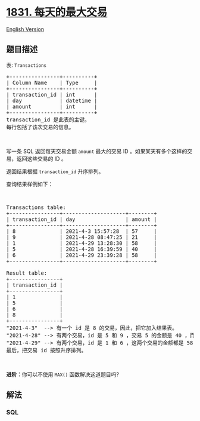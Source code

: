 # [1831. 每天的最大交易](https://leetcode.cn/problems/maximum-transaction-each-day)

[English Version](/solution/1800-1899/1831.Maximum%20Transaction%20Each%20Day/README_EN.md)

## 题目描述

<!-- 这里写题目描述 -->

<p>表: <code>Transactions</code></p>

<pre>
+----------------+----------+
| Column Name    | Type     |
+----------------+----------+
| transaction_id | int      |
| day            | datetime |
| amount         | int      |
+----------------+----------+
transaction_id 是此表的主键。
每行包括了该次交易的信息。
</pre>

<p> </p>

<p>写一条 SQL 返回每天交易金额 <code>amount</code> 最大的交易 ID 。如果某天有多个这样的交易，返回这些交易的 ID 。</p>

<p><span style="">返回结果根据 </span><code>transaction_id</code> 升序排列。</p>

<p>查询结果样例如下：</p>

<p> </p>

<pre>
Transactions table:
+----------------+--------------------+--------+
| transaction_id | day                | amount |
+----------------+--------------------+--------+
| 8              | 2021-4-3 15:57:28  | 57     |
| 9              | 2021-4-28 08:47:25 | 21     |
| 1              | 2021-4-29 13:28:30 | 58     |
| 5              | 2021-4-28 16:39:59 | 40     |
| 6              | 2021-4-29 23:39:28 | 58     |
+----------------+--------------------+--------+

Result table:
+----------------+
| transaction_id |
+----------------+
| 1              |
| 5              |
| 6              |
| 8              |
+----------------+
"2021-4-3"  --> 有一个 id 是 8 的交易，因此，把它加入结果表。 
"2021-4-28" --> 有两个交易，id 是 5 和 9 ，交易 5 的金额是 40 ，而交易 9 的数量是 21 。只需要将交易 5 加入结果表，因为它是当天金额最大的交易。
"2021-4-29" --> 有两个交易，id 是 1 和 6 ，这两个交易的金额都是 58 ，因此需要把它们都写入结果表。
最后，把交易 id 按照升序排列。</pre>

<p> </p>

<p><strong>进阶：</strong>你可以不使用 <code>MAX()</code> 函数解决这道题目吗?</p>

## 解法

<!-- 这里可写通用的实现逻辑 -->

<!-- tabs:start -->

### **SQL**

<!-- 这里可写当前语言的特殊实现逻辑 -->

```sql

```


